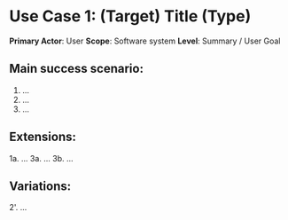 Use Case 1: (Target) Title (Type)
=================================
**Primary Actor**: User
**Scope**: Software system
**Level**: Summary / User Goal

Main success scenario:
----------------------
1. ...
2. ...
3. ...

Extensions:
-----------
1a. ...
3a. ...
3b. ...

Variations:
-----------
2'. ...
